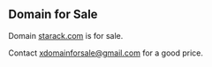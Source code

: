 ## Domain for Sale

Domain [starack.com](http://www.starack.com) is for sale.

Contact [xdomainforsale@gmail.com](mailto:xdomainforsale@gmail.com) for a good price.
